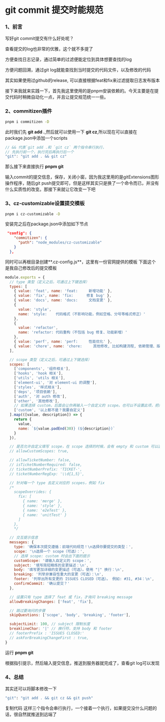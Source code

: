 # git commit 提交时能规范

### 1、前言

写好git commit提交有什么好处呢？

查看提交的log也非常的优雅，这个就不多提了

方便查找日志记录，通过简单的过滤便能定位到具体想要查找的log

方便问题回溯，通过git log就能查找到当时提交的代码文件，以及修改的代码

其实如果使用过github的release, 可以直接根据feat和fix来过滤提取日志发布版本

接下来我就来实践一下，首先我这里使用的是pnpm安装依赖的。今天主要是在提交代码时稍微自动化一点，并且让提交规范统一一些。


### 2、commitizen插件
```sh
pnpm i commitizen -D 
```

此时我们先 **git add .**,然后就可以使用一下 **git cz**,所以现在可以直接在package.json中添加一个scripts
```js
// && 代表`git add .和 `git cz` 两个指令串行执行，
// 先执行前一个，执行完后再执行后一个
"git": "git add . && git cz"
```

那么接下来直接执行  **pnpm git**

输入commit的提交信息，保存，关闭小窗，因为我这里用的是gitExtensions图形操作程序，随后git push提交即可，但是这样其实只是换了一个命令而已，并没有什么实质性的改变。那接下来就让它改变一下吧

### 3、cz-customizable设置提交模板
```sh
pnpm i cz-customizable -D
```
安装完之后在package.json中添加如下节点
```json
 "config": {
    "commitizen": {
      "path": "node_modules/cz-customizable"
    }
  },
```
同时可以再根目录创建**.cz-config.js**，这里有一份官网提供的模板 
下面这个是我自己修改后的提交模板
```js
module.exports = {
  // type 类型（定义之后，可通过上下键选择）
  types: [
    { value: 'feat', name: 'feat:     新增功能' },
    { value: 'fix', name: 'fix:      修复 bug' },
    { value: 'docs', name: 'docs:     文档变更' },
    {
      value: 'style',
      name: 'style:    代码格式（不影响功能，例如空格、分号等格式修正）'
    },
    {
      value: 'refactor',
      name: 'refactor: 代码重构（不包括 bug 修复、功能新增）'
    },
    { value: 'perf', name: 'perf:     性能优化' },
    { value: 'chore', name: 'chore:     其他修改, 比如构建流程, 依赖管理、版本好修正.' }
  ],

  // scope 类型（定义之后，可通过上下键选择）
  scopes: [
    ['components', '组件相关'],
    ['hooks', 'hook 相关'],
    ['utils', 'utils 相关'],
    ['element-ui', '对 element-ui 的调整'],
    ['styles', '样式相关'],
    ['deps', '项目依赖'],
    ['auth', '对 auth 修改'],
    ['other', '其他修改'],
    // 如果选择 custom，后面会让你再输入一个自定义的 scope。也可以不设置此项，把后面的 allowCustomScopes 设置为 true
    ['custom', '以上都不是？我要自定义']
  ].map(([value, description]) => {
    return {
      value,
      name: `${value.padEnd(30)} (${description})`
    }
  }),

  // 是否允许自定义填写 scope，在 scope 选择的时候，会有 empty 和 custom 可以选择。
  // allowCustomScopes: true,

  // allowTicketNumber: false,
  // isTicketNumberRequired: false,
  // ticketNumberPrefix: 'TICKET-',
  // ticketNumberRegExp: '\\d{1,5}',

  // 针对每一个 type 去定义对应的 scopes，例如 fix
  /*
    scopeOverrides: {
      fix: [
        { name: 'merge' },
        { name: 'style' },
        { name: 'e2eTest' },
        { name: 'unitTest' }
      ]
    },
    */

  // 交互提示信息
  messages: {
    type: '确保本次提交遵循：前端代码规范！\n选择你要提交的类型：',
    scope: '\n选择一个 scope（可选）：',
    // 选择 scope: custom 时会出下面的提示
    customScope: '请输入自定义的 scope：',
    subject: '填写简短精炼的变更描述：\n',
    body: '填写更加详细的变更描述（可选）。使用 "|" 换行：\n',
    breaking: '列举非兼容性重大的变更（可选）：\n',
    footer: '列举出所有变更的 ISSUES CLOSED（可选）。 例如: #31, #34：\n',
    confirmCommit: '确认提交？'
  },

  // 设置只有 type 选择了 feat 或 fix，才询问 breaking message
  allowBreakingChanges: ['feat', 'fix'],

  // 跳过要询问的步骤
  skipQuestions: ['scope', 'body', 'breaking', 'footer'],

  subjectLimit: 100, // subject 限制长度
  breaklineChar: '|' // 换行符，支持 body 和 footer
  // footerPrefix : 'ISSUES CLOSED:'
  // askForBreakingChangeFirst : true,
}
```
运行 **pnpm git**

根据指引提示，然后输入提交信息，推送到服务器就完成了，查看git log可以发现

### 4、总结

其实还可以将脚本修改一下
```sh
"git": "git add . && git cz && git push"
```
复制代码
这样三个指令会串行执行，一个接着一个执行，如果提交没什么问题的话，很自然就推送到远端了
